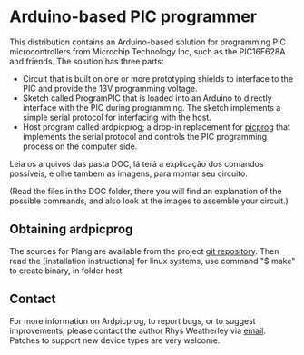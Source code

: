 
Arduino-based PIC programmer
============================

This distribution contains an Arduino-based solution for programming
PIC microcontrollers from Microchip Technology Inc, such as the
PIC16F628A and friends.  The solution has three parts:

* Circuit that is built on one or more prototyping shields to interface
  to the PIC and provide the 13V programming voltage.
* Sketch called ProgramPIC that is loaded into an Arduino to directly
  interface with the PIC during programming.  The sketch implements a
  simple serial protocol for interfacing with the host.
* Host program called ardpicprog; a drop-in replacement for
  [picprog](http://hyvatti.iki.fi/~jaakko/pic/picprog.html) that
  implements the serial protocol and controls the PIC programming
  process on the computer side.

Leia os arquivos das pasta DOC, lá terá a explicação dos comandos
possíveis, e olhe tambem as imagens, para montar seu circuito.

(Read the files in the DOC folder, there you will find an
explanation of the possible commands, and also look at the images
to assemble your circuit.)

## Obtaining ardpicprog

The sources for Plang are available from the project
[git repository](https://github.com/rweather/ardpicprog).  Then read the
[installation instructions] for linux systems, use command "$ make" to create binary,
in folder host.

## Contact

For more information on Ardpicprog, to report bugs, or to suggest
improvements, please contact the author Rhys Weatherley via
[email](mailto:rhys.weatherley@gmail.com).  Patches to support new
device types are very welcome.
